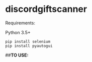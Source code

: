 # discordgiftscanner
Requirements:

Python 3.5+

```
pip install selenium
pip install pyautogui
```

##**TO USE:**
